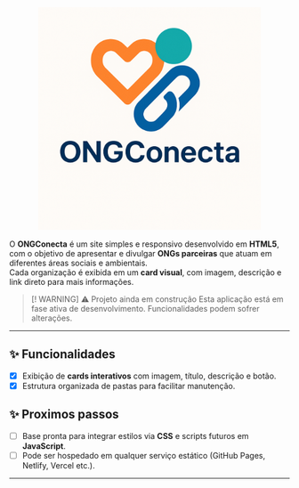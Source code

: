 <p align="center">
  <img src="assets/img/img_logtipo_ong.png" alt="ONGConecta" width="400"/>
</p>

O **ONGConecta** é um site simples e responsivo desenvolvido em **HTML5**, com o objetivo de apresentar e divulgar **ONGs parceiras** que atuam em diferentes áreas sociais e ambientais.  
Cada organização é exibida em um **card visual**, com imagem, descrição e link direto para mais informações.

> [! WARNING] ⚠️ Projeto ainda em construção
  Esta aplicação está em fase ativa de desenvolvimento. Funcionalidades podem sofrer alterações.
---

## ✨ Funcionalidades

- [x] Exibição de **cards interativos** com imagem, título, descrição e botão.
- [x] Estrutura organizada de pastas para facilitar manutenção.
  
## ✨ Proximos passos
- [ ] Base pronta para integrar estilos via **CSS** e scripts futuros em **JavaScript**.
- [ ] Pode ser hospedado em qualquer serviço estático (GitHub Pages, Netlify, Vercel etc.).

---
